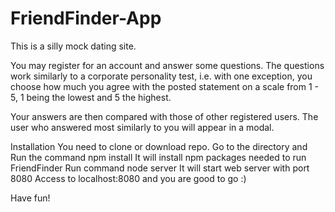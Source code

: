 # FriendFinder-App


This is a silly mock dating site.

You may register for an account and answer some questions. The questions work similarly to a corporate personality test, i.e. with one exception, you choose how much you agree with the posted statement on a scale from 1 - 5, 1 being the lowest and 5 the highest.

Your answers are then compared with those of other registered users. The user who answered most similarly to you will appear in a modal.

Installation
You need to clone or download repo.
Go to the directory and Run the command npm install
It will install npm packages needed to run FriendFinder
Run command node server
It will start web server with port 8080
Access to localhost:8080 and you are good to go :)

Have fun!
